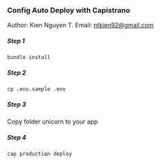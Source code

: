 ### Config Auto Deploy with Capistrano

Author: Kien Nguyen T.
Email: ntkien92@gmail.com

##### Step 1
  `bundle install`
##### Step 2
  `cp .env.sample .env`
##### Step 3
  Copy folder unicorn to your app
##### Step 4
  `cap production deploy`

